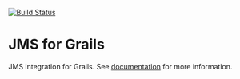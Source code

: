 [![Build Status](https://travis-ci.org/gpc/grails-jms.svg?branch=master)](https://travis-ci.org/gpc/grails-jms)

JMS for Grails
==============

JMS integration for Grails. See [documentation](http://grails.org/plugin/jms) for more information.
